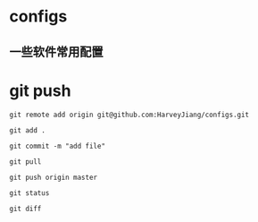 # configs


## 一些软件常用配置


# git push
```
git remote add origin git@github.com:HarveyJiang/configs.git 		

git add .		

git commit -m "add file"		

git pull

git push origin master	

git status

git diff


```